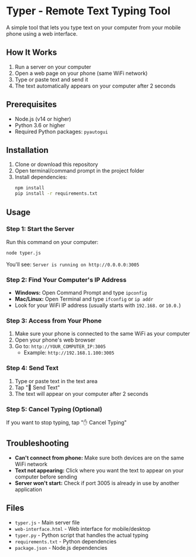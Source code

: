 # Typer - Remote Text Typing Tool

A simple tool that lets you type text on your computer from your mobile phone using a web interface.

## How It Works

1. Run a server on your computer
2. Open a web page on your phone (same WiFi network)
3. Type or paste text and send it
4. The text automatically appears on your computer after 2 seconds

## Prerequisites

- Node.js (v14 or higher)
- Python 3.6 or higher
- Required Python packages: `pyautogui`

## Installation

1. Clone or download this repository
2. Open terminal/command prompt in the project folder
3. Install dependencies:
   ```bash
   npm install
   pip install -r requirements.txt
   ```

## Usage

### Step 1: Start the Server
Run this command on your computer:
```bash
node typer.js
```

You'll see: `Server is running on http://0.0.0.0:3005`

### Step 2: Find Your Computer's IP Address
- **Windows:** Open Command Prompt and type `ipconfig`
- **Mac/Linux:** Open Terminal and type `ifconfig` or `ip addr`
- Look for your WiFi IP address (usually starts with `192.168.` or `10.0.`)

### Step 3: Access from Your Phone
1. Make sure your phone is connected to the same WiFi as your computer
2. Open your phone's web browser
3. Go to: `http://YOUR_COMPUTER_IP:3005`
   - Example: `http://192.168.1.100:3005`

### Step 4: Send Text
1. Type or paste text in the text area
2. Tap "🚀 Send Text"
3. The text will appear on your computer after 2 seconds

### Step 5: Cancel Typing (Optional)
If you want to stop typing, tap "✋ Cancel Typing"

## Troubleshooting

- **Can't connect from phone:** Make sure both devices are on the same WiFi network
- **Text not appearing:** Click where you want the text to appear on your computer before sending
- **Server won't start:** Check if port 3005 is already in use by another application

## Files

- `typer.js` - Main server file
- `web-interface.html` - Web interface for mobile/desktop
- `typer.py` - Python script that handles the actual typing
- `requirements.txt` - Python dependencies
- `package.json` - Node.js dependencies

